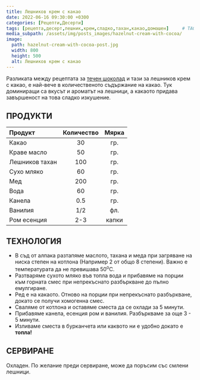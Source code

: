 ```yaml
---
title: Лешников крем с какао
date: 2022-06-16 09:30:00 +0300
categories: [Рецепти,Десерти]
tags: [рецепта,десерт,лешник,крем,сладко,тахан,какао,домашен]     # TAG names should always be lowercase
media_subpath: /assets/img/posts_images/hazelnut-cream-with-cocoa/
image:
  path: hazelnut-cream-with-cocoa-post.jpg
  width: 800
  height: 500
  alt: Лешников крем с какао
---
```


Разликата между рецептата за [течен шоколад](https://dedomaco.github.io/posts/Течен-шоколад/) и тази за лешников крем с какао, е най-вече в количественото съдържание на какао. Тук доминиращи са вкусът и ароматът на лешници, а какаото придава завършеност на това сладко изкушение.

## **ПРОДУКТИ**

| Продукт          |Количество  |Мярка |
|:-----------------|:----------:|:----:|
|Какао             |30          |гр.   |
|Краве масло       |50          |гр.   |
|Лешников тахан    |100         |гр.   |
|Сухо мляко        |60          |гр.   |
|Мед               |200         |гр.   |
|Вода              |60          |гр.   |
|Канела            |0.5         |гр.   |
|Ванилия           |1/2         |фл.   |
|Ром есенция       |2-3         |капки |

## **ТЕХНОЛОГИЯ**

* В съд от алпака разтапяме маслото, тахана и меда при загряване на ниска степен на котлона (Например 2 от общо 8 степени). Важно е температурата да не превишава 50<sup>o</sup>C.
* Разтваряме сухото мляко във топла вода и прибавяме на порции към горната смес при непрекъснато разбъркване до пълно емулгиране.
* Ред е на какаото. Отново на порции при непрекъснато разбъркване, докато се получи хомогенна смес.
* Сваляме от котлона и оставяме сместа да се охлади за 5 минути.
* Прибавяме канела, есенция ром и ванилия. Разбъркваме за още 3 - 5 минути.
* Изливаме сместа в бурканчета или каквото ни е удобно докато е **топла!**

## **СЕРВИРАНЕ**

Охладен. По желание преди сервиране, може да поръсим със смлени лешници.
